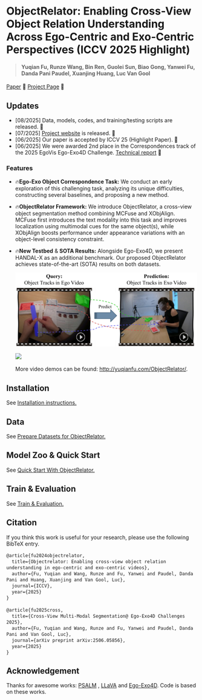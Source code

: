 # **ObjectRelator: Enabling Cross-View Object Relation Understanding Across Ego-Centric and Exo-Centric Perspectives (ICCV 2025 Highlight)**

> #### Yuqian Fu, Runze Wang, Bin Ren, Guolei Sun, Biao Gong, Yanwei Fu, Danda Pani Paudel, Xuanjing Huang, Luc Van Gool
>

[Paper](https://arxiv.org/abs/2411.19083) 🌟
[Project Page](http://yuqianfu.com/ObjectRelator/) 🚀


## Updates
- [08/2025] Data, models, codes, and training/testing scripts are released. 🔧
- [07/2025] [Project website](http://yuqianfu.com/ObjectRelator/) is released. 📖
- [06/2025] Our paper is accepted by ICCV 25 (Highlight Paper). 🎉
- [06/2025] We were awarded 2nd place in the Correspondences track of the 2025 EgoVis Ego-Exo4D Challenge. [Technical report](https://arxiv.org/pdf/2506.05856?) 🏅

### Features

* 🔥**Ego-Exo Object Correspondence Task:** We conduct an early exploration of this challenging task, analyzing its unique difficulties, constructing several baselines, and proposing a new method.

* 🔥**ObjectRelator Framework:** We introduce ObjectRelator, a cross-view object segmentation method combining MCFuse and XObjAlign. MCFuse first introduces the text modality into this task and improves localization using multimodal cues for the same object(s), while XObjAlign boosts performance under appearance variations with an object-level consistency constraint.

* 🔥**New Testbed** & **SOTA Results:** Alongside Ego-Exo4D, we present HANDAL-X as an additional benchmark. Our proposed ObjectRelator achieves state-of-the-art (SOTA) results on both datasets.

  ![](assets/teaser.png)
  
  ![](assets/compressed-compressed-demo.gif)

  More video demos can be found: http://yuqianfu.com/ObjectRelator/. 


## Installation

See [Installation instructions.](docs/INSTALL.md)

## Data

See [Prepare Datasets for ObjectRelator.](docs/DATASET.md)

## Model Zoo & Quick Start

See [Quick Start With ObjectRelator.](docs/ModelZoo_QuickStart.md)

## Train & Evaluation

See [Train & Evaluation.](docs/Train_Evaluation.md)

## Citation

If you think this work is useful for your research, please use the following BibTeX entry.

```
@article{fu2024objectrelator,
  title={Objectrelator: Enabling cross-view object relation understanding in ego-centric and exo-centric videos},
  author={Fu, Yuqian and Wang, Runze and Fu, Yanwei and Paudel, Danda Pani and Huang, Xuanjing and Van Gool, Luc},
  journal={ICCV},
  year={2025}
}

@article{fu2025cross,
  title={Cross-View Multi-Modal Segmentation@ Ego-Exo4D Challenges 2025},
  author={Fu, Yuqian and Wang, Runze and Fu, Yanwei and Paudel, Danda Pani and Van Gool, Luc},
  journal={arXiv preprint arXiv:2506.05856},
  year={2025}
}
```

## Acknowledgement

Thanks for awesome works: [PSALM](https://github.com/zamling/PSALM/blob/main/) , [LLaVA](https://github.com/haotian-liu/LLaVA) and [Ego-Exo4D](https://ego-exo4d-data.org). Code is based on these works.
